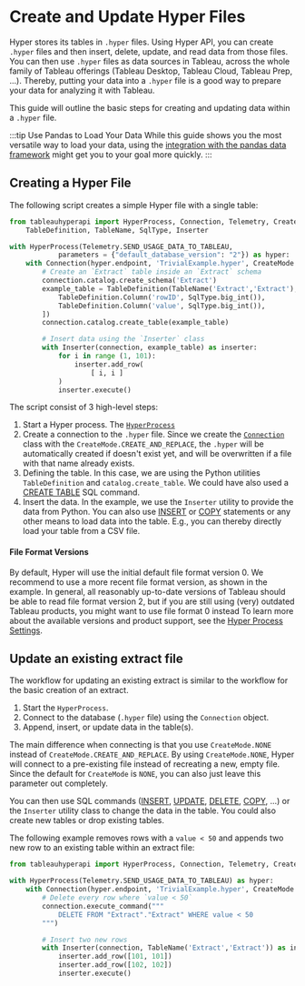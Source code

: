 # Create and Update Hyper Files

Hyper stores its tables in `.hyper` files. Using Hyper API, you can create `.hyper` files and then insert, delete, update, and read data from those files.
You can then use `.hyper` files as data sources in Tableau, across the whole family of Tableau offerings (Tableau Desktop, Tableau Cloud, Tableau Prep, ...).
Thereby, putting your data into a `.hyper` file is a good way to prepare your data for analyzing it with Tableau.

This guide will outline the basic steps for creating and updating data within a `.hyper` file.

:::tip Use Pandas to Load Your Data
While this guide shows you the most versatile way to load your data, using the [integration with the pandas data framework](../pandas_integration.md#loading-data-through-pandas) might get you to your goal more quickly.
:::

## Creating a Hyper File

The following script creates a simple Hyper file with a single table:

```python
from tableauhyperapi import HyperProcess, Connection, Telemetry, CreateMode, \
    TableDefinition, TableName, SqlType, Inserter

with HyperProcess(Telemetry.SEND_USAGE_DATA_TO_TABLEAU,
            parameters = {"default_database_version": "2"}) as hyper:
    with Connection(hyper.endpoint, 'TrivialExample.hyper', CreateMode.CREATE_AND_REPLACE) as connection:
        # Create an `Extract` table inside an `Extract` schema
        connection.catalog.create_schema('Extract')
        example_table = TableDefinition(TableName('Extract','Extract'), [
            TableDefinition.Column('rowID', SqlType.big_int()),
            TableDefinition.Column('value', SqlType.big_int()),
        ])
        connection.catalog.create_table(example_table)

        # Insert data using the `Inserter` class
        with Inserter(connection, example_table) as inserter:
            for i in range (1, 101):
                inserter.add_row(
                    [ i, i ]
            )
            inserter.execute()
```

The script consist of 3 high-level steps:

1. Start a Hyper process. The [`HyperProcess`](../../hyper-api/hyper_process)
2. Create a connection to the `.hyper` file. Since we create the [`Connection`](../../hyper-api/connection) class with the `CreateMode.CREATE_AND_REPLACE`, the `.hyper` will be automatically created if doesn't exist yet, and will be overwritten if a file with that name already exists.
3. Defining the table. In this case, we are using the Python utilities `TableDefinition` and `catalog.create_table`. We could have also used a [CREATE TABLE](../../sql/command/create_table) SQL command.
4. Insert the data. In the example, we use the `Inserter` utility to provide the data from Python. You can also use [INSERT](../../sql/command/insert) or [COPY](../../sql/command/copy_from) statements or any other means to load data into the table. E.g., you can thereby directly load your table from a CSV file.

#### File Format Versions

By default, Hyper will use the initial default file format version 0.
We recommend to use a more recent file format version, as shown in the example.
In general, all reasonably up-to-date versions of Tableau should be able to read file format version 2, but if you are still using (very) outdated Tableau products, you might want to use file format 0 instead
To learn more about the available versions and product support, see the [Hyper Process Settings](../../hyper-api/hyper_process#default_database_version).

## Update an existing extract file

The workflow for updating an existing extract is similar to the workflow for the basic creation of an extract.

1. Start the `HyperProcess`.
2. Connect to the database (`.hyper` file) using the `Connection` object.
3. Append, insert, or update data in the table(s).

The main difference when connecting is that you use `CreateMode.NONE` instead of `CreateMode.CREATE_AND_REPLACE`.
By using `CreateMode.NONE`, Hyper will connect to a pre-existing file instead of recreating a new, empty file.
Since the default for `CreateMode` is `NONE`, you can also just leave this parameter out completely.

You can then use SQL commands ([INSERT](../../sql/command/insert), [UPDATE](../../sql/command/update), [DELETE](../../sql/command/delete), [COPY](../../sql/command/copy_from), ...) or the `Inserter` utility class to change the data in the table.
You could also create new tables or drop existing tables.

The following example removes rows with a `value < 50` and appends two new row to an existing table within an extract file:

```python
from tableauhyperapi import HyperProcess, Connection, Telemetry, CreateMode, Inserter

with HyperProcess(Telemetry.SEND_USAGE_DATA_TO_TABLEAU) as hyper:
    with Connection(hyper.endpoint, 'TrivialExample.hyper', CreateMode.NONE) as connection:
        # Delete every row where `value < 50`
        connection.execute_command("""
            DELETE FROM "Extract"."Extract" WHERE value < 50
        """)

        # Insert two new rows
        with Inserter(connection, TableName('Extract','Extract')) as inserter:
            inserter.add_row([101, 101])
            inserter.add_row([102, 102])
            inserter.execute()
```
